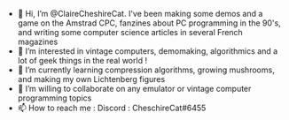 - 👋 Hi, I’m @ClaireCheshireCat. I've been making some demos and a game on the Amstrad CPC, fanzines about PC programming in the 90's, and writing some computer science articles in several French magazines
- 👀 I’m interested in vintage computers, demomaking, algorithmics and a lot of geek things in the real world !
- 🌱 I’m currently learning compression algorithms, growing mushrooms, and making my own Lichtenberg figures
- 💞️ I’m willing to collaborate on any emulator or vintage computer programming topics
- 📫 How to reach me : Discord : CheschireCat#6455

<!---
ClaireCheshireCat/ClaireCheshireCat is a ✨ special ✨ repository because its `README.md` (this file) appears on your GitHub profile.
You can click the Preview link to take a look at your changes.
--->
